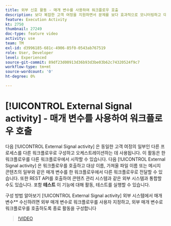 ```yaml
---
title: 외부 신호 활동 - 매개 변수를 사용하여 워크플로우 호출
description: 보다 복잡한 고객 여정을 지원하면서 문제를 보다 효과적으로 모니터링하고 대응할 수 있도록 한 워크플로우를 다른 워크플로우에서 시작하는 방법을 알아봅니다.
feature: Execution Activity
kt: 2750
thumbnail: 27249
doc-type: feature video
activity: use
team: TM
exl-id: d3996185-681c-4906-85f0-0543ab767519
role: User, Developer
level: Experienced
source-git-commit: 89df23d00913d36b93d3be03b62c74320524f9c7
workflow-type: tm+mt
source-wordcount: '0'
ht-degree: 0%

---
```



# [!UICONTROL External Signal activity] - 매개 변수를 사용하여 워크플로우 호출

다음 [!UICONTROL External Signal activity] 은 동일한 고객 여정의 일부인 다른 프로세스를 다른 워크플로우로 구성하고 오케스트레이션하는 데 사용됩니다. 이 활동은 한 워크플로우를 다른 워크플로우에서 시작할 수 있습니다. 다음 [!UICONTROL External Signal activity] 은 워크플로우를 호출하고 대상 이름, 가져올 파일 이름 또는 메시지 콘텐츠의 일부와 같은 매개 변수를 한 워크플로우에서 다른 워크플로우로 전달할 수 있습니다. 또한 REST API를 호출하여 콘텐츠 관리 시스템과 같은 외부 시스템과 통합할 수도 있습니다. 포함 **테스트** 이 기능에 대해 활동, 테스트를 실행할 수 있습니다.

구성 방법 알아보기 [!UICONTROL External Signal activity] 외부 시스템에서 매개 변수** 수신하려면 외부 매개 변수로 워크플로우를 사용자 지정하고, 외부 매개 변수로 워크플로우를 호출하도록 종료 활동을 구성합니다

>[!VIDEO](https://video.tv.adobe.com/v/27249/?quality=12&learn=on)
